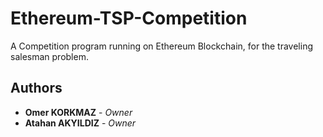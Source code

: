 # Ethereum-TSP-Competition
A Competition program running on Ethereum Blockchain, for the traveling salesman problem.
 

## Authors

* **Omer KORKMAZ** - *Owner*
* **Atahan AKYILDIZ** - *Owner*

